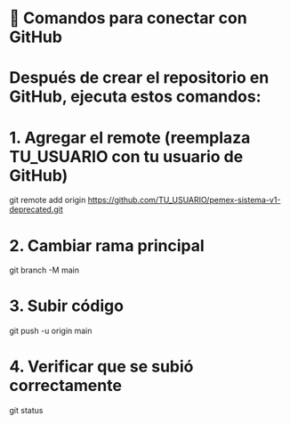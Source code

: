 # 🚀 Comandos para conectar con GitHub

# Después de crear el repositorio en GitHub, ejecuta estos comandos:

# 1. Agregar el remote (reemplaza TU_USUARIO con tu usuario de GitHub)

git remote add origin https://github.com/TU_USUARIO/pemex-sistema-v1-deprecated.git

# 2. Cambiar rama principal

git branch -M main

# 3. Subir código

git push -u origin main

# 4. Verificar que se subió correctamente

git status

